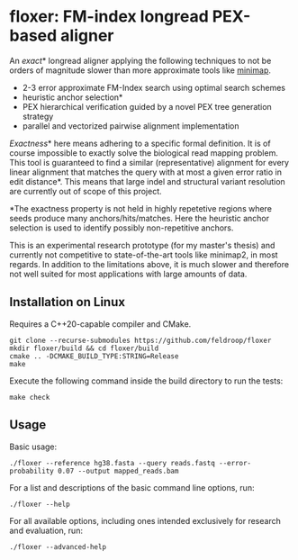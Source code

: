 # floxer: FM-index longread PEX-based aligner

An *exact*\* longread aligner applying the following techniques to not be orders of magnitude slower than more approximate tools like [minimap](https://github.com/lh3/minimap2).

* 2-3 error approximate FM-Index search using optimal search schemes
* heuristic anchor selection\*
* PEX hierarchical verification guided by a novel PEX tree generation strategy
* parallel and vectorized pairwise alignment implementation

*Exactness*\* here means adhering to a specific formal definition. It is of course impossible to exactly solve the biological read mapping problem. This tool is guaranteed to find a similar (representative) alignment for every linear alignment that matches the query with at most a given error ratio in edit distance\*. This means that large indel and structural variant resolution are currently out of scope of this project.

\*The exactness property is not held in highly repetetive regions where seeds produce many anchors/hits/matches. Here the heuristic anchor selection is used to identify possibly non-repetitive anchors.

This is an experimental research prototype (for my master's thesis) and currently not competitive to state-of-the-art tools like minimap2, in most regards. In addition to the limitations above, it is much slower and therefore not well suited for most applications with large amounts of data.

## Installation on Linux

Requires a C++20-capable compiler and CMake.
```
git clone --recurse-submodules https://github.com/feldroop/floxer
mkdir floxer/build && cd floxer/build
cmake .. -DCMAKE_BUILD_TYPE:STRING=Release
make
```

Execute the following command inside the build directory to run the tests:
```
make check
```

## Usage

Basic usage:
```
./floxer --reference hg38.fasta --query reads.fastq --error-probability 0.07 --output mapped_reads.bam
```

For a list and descriptions of the basic command line options, run:
```
./floxer --help
```

For all available options, including ones intended exclusively for research and evaluation, run:
```
./floxer --advanced-help
```
